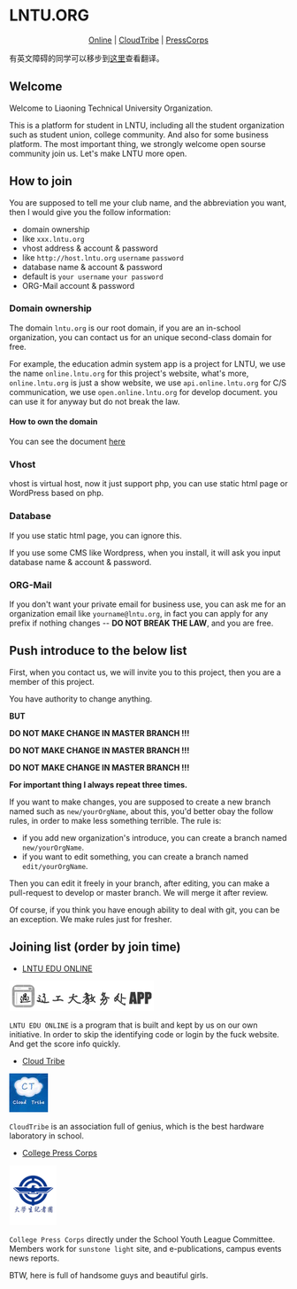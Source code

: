 # LNTU.ORG

<center><a href="http://online.lntu.org" target="_blank">Online</a> | <a href="http://ct.lntu.org" target="_blank">CloudTribe</a> | <a href="http://jzt.lntu.org" target="_blank">PressCorps</a></center>

有英文障碍的同学可以移步到<a href="http://pupboss.com/a-lntu-platform/" target="_blank">这里</a>查看翻译。

## Welcome

Welcome to Liaoning Technical University Organization.

This is a platform for student in LNTU, including all the student organization such as student union, college community. And also for some business platform. The most important thing, we strongly welcome open sourse community join us. Let's make LNTU more open.

## How to join

You are supposed to tell me your club name, and the abbreviation you want, then I would give you the follow information:

* domain ownership
 * like `xxx.lntu.org`
* vhost address & account & password
 * like `http://host.lntu.org` `username` `password`
* database name & account & password
 * default is `your username` `your password`
* ORG-Mail account & password

### Domain ownership

The domain `lntu.org` is our root domain, if you are an in-school organization, you can contact us for an unique second-class domain for free.

For example, the education admin system app is a project for LNTU, we use the name `online.lntu.org` for this project's website, what's more, `online.lntu.org` is just a show website, we use `api.online.lntu.org` for C/S communication, we use `open.online.lntu.org` for develop document. you can use it for anyway but do not break the law.

#### How to own the domain

You can see the document [here](wiki/DomainDNS.md)

### Vhost

vhost is virtual host, now it just support php, you can use static html page or WordPress based on php.

### Database

If you use static html page, you can ignore this.

If you use some CMS like Wordpress, when you install, it will ask you input database name & account & password.

### ORG-Mail

If you don't want your private email for business use, you can ask me for an organization email like `yourname@lntu.org`, in fact you can apply for any prefix if nothing changes -- **DO NOT BREAK THE LAW**, and you are free.

## Push introduce to the below list

First, when you contact us, we will invite you to this project, then you are a member of this project.

You have authority to change anything.

**BUT**

**DO NOT MAKE CHANGE IN MASTER BRANCH !!!**

**DO NOT MAKE CHANGE IN MASTER BRANCH !!!**

**DO NOT MAKE CHANGE IN MASTER BRANCH !!!**

**For important thing I always repeat three times.**

If you want to make changes, you are supposed to create a new branch named such as `new/yourOrgName`, about this, you'd better obay the follow rules, in order to make less something terrible. The rule is:

* if you add new organization's introduce, you can create a branch named `new/yourOrgName`.
* if you want to edit something, you can create a branch named `edit/yourOrgName`.

Then you can edit it freely in your branch, after editing, you can make a pull-request to develop or master branch. We will merge it after review.

Of course, if you think you have enough ability to deal with git, you can be an exception. We make rules just for fresher.

## Joining list (order by join time)

* [LNTU EDU ONLINE](online)

![](images/logo_online.png)

`LNTU EDU ONLINE` is a program that is built and kept by us on our own initiative. In order to skip the identifying code or login by the fuck website. And get the score info quickly.

* [Cloud Tribe](cloudtribe)

![](images/logo_ct.jpg)

`CloudTribe` is an association full of genius, which is the best hardware laboratory in school.

* [College Press Corps](jzt)

![](images/logo_jzt.png)

`College Press Corps` directly under the School Youth League Committee. Members work for `sunstone light` site, and e-publications, campus events news reports.

BTW, here is full of handsome guys and beautiful girls.